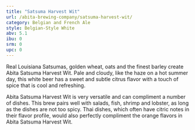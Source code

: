 ```yaml
---
title: "Satsuma Harvest Wit"
url: /abita-brewing-company/satsuma-harvest-wit/
category: Belgian and French Ale
style: Belgian-Style White
abv: 5.1
ibu: 0
srm: 0
upc: 0
---
```

Real Louisiana Satsumas, golden wheat, oats and the finest barley create Abita Satsuma Harvest Wit. Pale and cloudy, like the haze on a hot summer day, this white beer has a sweet and subtle citrus flavor with a touch of spice that is cool and refreshing. 

Abita Satsuma Harvest Wit is very versatile and can compliment a number of dishes. This brew pairs well with salads, fish, shrimp and lobster, as long as the dishes are not too spicy. Thai dishes, which often have citric notes in their flavor profile, would also perfectly compliment the orange flavors in Abita Satsuma Harvest Wit.
